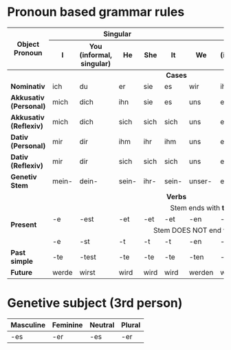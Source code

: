 # Pronoun based grammar rules

<table>
    <thead>
        <tr>
            <th rowspan="2">Object Pronoun</th>
            <th colspan="5" align="center" valign="center">Singular</th>
            <th colspan="4" align="center" valign="center">Plural</th>
        </tr>
        <tr>
            <th>I</th>
            <th>You (informal, singular)</th>
            <th>He</th>
            <th>She</th>
            <th>It</th>
            <th>We</th>
            <th>You (informal, plural)</th>
            <th>They</th>
            <th>You (formal, singular/plural)</th>
        </tr>
    </thead>
    <tbody>
        <tr>
            <td colspan="100%" align="center" valign="center"><b>Cases</b></td>
        </tr>
        <tr>
            <td><b>Nominativ</b></td>
            <td>ich</td>
            <td>du</td>
            <td>er</td>
            <td>sie</td>
            <td>es</td>
            <td>wir</td>
            <td>ihr</td>
            <td>sie</td>
            <td>Sie</td>
        </tr>
        <tr>
            <td><b>Akkusativ (Personal)</b></td>
            <td>mich</td>
            <td>dich</td>
            <td>ihn</td>
            <td>sie</td>
            <td>es</td>
            <td>uns</td>
            <td>euch</td>
            <td>sie</td>
            <td>Sie</td>
        </tr>
        <tr>
            <td><b>Akkusativ (Reflexiv)</b></td>
            <td>mich</td>
            <td>dich</td>
            <td>sich</td>
            <td>sich</td>
            <td>sich</td>
            <td>uns</td>
            <td>euch</td>
            <td>sich</td>
            <td>sich</td>
        </tr>
        <tr>
            <td><b>Dativ (Personal)</b></td>
            <td>mir</td>
            <td>dir</td>
            <td>ihm</td>
            <td>ihr</td>
            <td>ihm</td>
            <td>uns</td>
            <td>euch</td>
            <td>ihnen</td>
            <td>Ihnen</td>
        </tr>
        <tr>
            <td><b>Dativ (Reflexiv)</b></td>
            <td>mir</td>
            <td>dir</td>
            <td>sich</td>
            <td>sich</td>
            <td>sich</td>
            <td>uns</td>
            <td>euch</td>
            <td>sich</td>
            <td>sich</td>
        </tr>
        <tr>
            <td><b>Genetiv Stem</b></td>
            <td>mein-</td>
            <td>dein-</td>
            <td>sein-</td>
            <td>ihr-</td>
            <td>sein-</td>
            <td>unser-</td>
            <td>euer-</td>
            <td>ihr-</td>
            <td>Ihr-</td>
        </tr>
        <tr>
            <td colspan="100%" align="center" valign="center"><b>Verbs</b></td>
        </tr>
        <tr>
            <td rowspan="4"><b>Present</b></td>
            <td colspan="9" align="center" valign="center">Stem ends with <b>t</b></td>
        </tr>
        <tr>
            <td>-e</td>
            <td>-est</td>
            <td>-et</td>
            <td>-et</td>
            <td>-et</td>
            <td>-en</td>
            <td>-et</td>
            <td>-en</td>
            <td>-en</td>
        </tr>
        <tr>
            <td colspan="9" align="center" valign="center">Stem DOES NOT end with <b>t</b></td>
        </tr>
        <tr>
            <td>-e</td>
            <td>-st</td>
            <td>-t</td>
            <td>-t</td>
            <td>-t</td>
            <td>-en</td>
            <td>-t</td>
            <td>-en</td>
            <td>-en</td>
        </tr>
        <tr>
            <td><b>Past simple</b></td>
            <td>-te</td>
            <td>-test</td>
            <td>-te</td>
            <td>-te</td>
            <td>-te</td>
            <td>-ten</td>
            <td>-tet</td>
            <td>-ten</td>
            <td>-ten</td>
        </tr>
        <tr>
            <td><b>Future</b></td>
            <td>werde</td>
            <td>wirst</td>
            <td>wird</td>
            <td>wird</td>
            <td>wird</td>
            <td>werden</td>
            <td>werdet</td>
            <td>werden</td>
            <td>werden</td>
        </tr>
    </tbody>
</table>

# Genetive subject (3rd person)

<table>
    <thead>
        <tr>
            <th>Masculine</th>
            <th>Feminine</th>
            <th>Neutral</th>
            <th>Plural</th>
        </tr>
    </thead>
    <tbody>
        <tr>
            <td>-es</td>
            <td>-er</td>
            <td>-es</td>
            <td>-er</td>
        </tr>
    </tbody>
</table>
